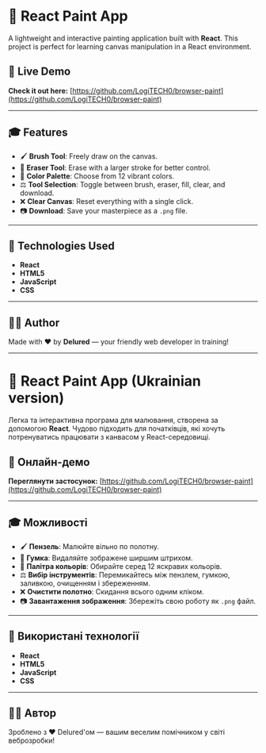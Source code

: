 # 🌟 React Paint App

A lightweight and interactive painting application built with **React**. This project is perfect for learning canvas manipulation in a React environment.

## 🌈 Live Demo

**Check it out here:** [https://github.com/LogiTECH0/browser-paint](https://github.com/LogiTECH0/browser-paint)

---

## 🎓 Features

- 🖌️ **Brush Tool**: Freely draw on the canvas.
- 🧽 **Eraser Tool**: Erase with a larger stroke for better control.
- 🌟 **Color Palette**: Choose from 12 vibrant colors.
- ⚖️ **Tool Selection**: Toggle between brush, eraser, fill, clear, and download.
- ❌ **Clear Canvas**: Reset everything with a single click.
- 📷 **Download**: Save your masterpiece as a `.png` file.

---

## 🚀 Technologies Used

- **React**
- **HTML5**
- **JavaScript**
- **CSS**

---

## 👨‍💼 Author

Made with ❤️ by **Delured** — your friendly web developer in training!

---

# 🌟 React Paint App (Ukrainian version)

Легка та інтерактивна програма для малювання, створена за допомогою **React**. Чудово підходить для початківців, які хочуть потренуватись працювати з канвасом у React-середовищі.

## 🌈 Онлайн-демо

**Переглянути застосунок:** [https://github.com/LogiTECH0/browser-paint](https://github.com/LogiTECH0/browser-paint)

---

## 🎓 Можливості

- 🖌️ **Пензель**: Малюйте вільно по полотну.
- 🧽 **Гумка**: Видаляйте зображене ширшим штрихом.
- 🌟 **Палітра кольорів**: Обирайте серед 12 яскравих кольорів.
- ⚖️ **Вибір інструментів**: Перемикайтесь між пензлем, гумкою, заливкою, очищенням і збереженням.
- ❌ **Очистити полотно**: Скидання всього одним кліком.
- 📷 **Завантаження зображення**: Збережіть свою роботу як `.png` файл.

---

## 🚀 Використані технології

- **React**
- **HTML5**
- **JavaScript**
- **CSS**

---


## 👨‍💼 Автор

Зроблено з ❤️ Delured'ом — вашим веселим помічником у світі веброзробки!

